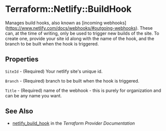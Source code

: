 # Terraform::Netlify::BuildHook

Manages build hooks, also known as [incoming webhooks]
(https://www.netlify.com/docs/webhooks/#outgoing-webhooks). These can,
at the time of writing, only be used to trigger new builds of the site.
To create one, provide your site id along with the name of the hook, and
the branch to be built when the hook is triggered.

## Properties

`SiteId` - (Required) Your netlify site's unique id.

`Branch` - (Required) branch to be built when the hook is triggered.

`Title` - (Required) name of the webhook - this is purely for organization and
can be any name you want.


## See Also

* [netlify_build_hook](https://www.terraform.io/docs/providers/netlify/r/build_hook.html) in the _Terraform Provider Documentation_